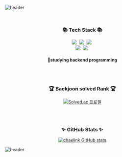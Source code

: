 ![header](https://capsule-render.vercel.app/api?type=waving&height=250&color=fff2cc&text=chaelink's%20github&section=header&textBg=false&fontColor=ffffff&fontAlign=50&fontSize=70&fontAlignY=42&animation=fadeIn)

</br>
<h3 align="center">📚 Tech Stack 📚</h3>
<p align="center">
  <img src="https://img.shields.io/badge/Java-007396?style=flat-square&logo=Java&logoColor=white"/></a>&nbsp
  <img src="https://img.shields.io/badge/Python-3766AB?style=flat-square&logo=Python&logoColor=white"/></a>&nbsp 
  <img src="https://img.shields.io/badge/Javascript-ffb13b?style=flat-square&logo=javascript&logoColor=white"/></a>&nbsp 
  <br>
  <img src="https://img.shields.io/badge/Spring-6DB33F?style=flat-square&logo=Spring&logoColor=white"/></a>&nbsp
  <img src="https://img.shields.io/badge/SpringBoot-6DB33F?style=flat-square&logo=SpringBoot&logoColor=white"/></a>&nbsp
</p>
<h4 align="center">🔭studying backend programming</h4>
</br>
</br>
<div align="center">
  <h3>🏆 Baekjoon solved Rank 🏆</h3>
  
[![Solved.ac 프로필](http://mazassumnida.wtf/api/v2/generate_badge?boj=lin5476)](https://solved.ac/lin5476)

</br>
</br>
  <h3>✨ GitHub Stats ✨</h3>

[![chaelink GitHub stats](https://github-readme-stats.vercel.app/api?username=chaelink&show_icons=true&theme=gruvbox_light)](https://github.com/chaelink/github-readme-stats)


</div>

![header](https://capsule-render.vercel.app/api?type=waving&height=150&color=fff2cc&section=footer&textBg=false&fontColor=213&fontAlign=50&fontSize=70&fontAlignY=42&animation=fadeIn)

<!--
**chaelink/chaelink** is a ✨ _special_ ✨ repository because its `README.md` (this file) appears on your GitHub profile.

Here are some ideas to get you started:

- 🔭 I’m currently working on ...
- 🌱 I’m currently learning ...
- 👯 I’m looking to collaborate on ...
- 🤔 I’m looking for help with ...
- 💬 Ask me about ...
- 📫 How to reach me: ...
- 😄 Pronouns: ...
- ⚡ Fun fact: ...
-->

